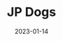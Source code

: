 ---
date: 2023-01-14
featured_image: darby-1.webp
title: JP Dogs
#sort_by: Name # Exif.Date
featured: true
private: true # do not show in list, only as feature
---
